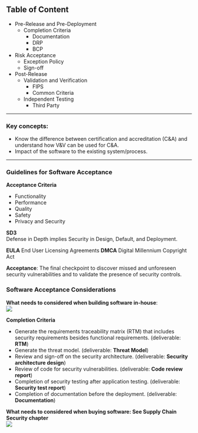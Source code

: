 ## Table of Content

- Pre-Release and Pre-Deployment
	- Completion Criteria
		- Documentation
		- DRP
		- BCP
- Risk Acceptance
	- Exception Policy
	- Sign-off
- Post-Release
	- Validation and Verification
		- FIPS
		- Common Criteria
	- Independent Testing
		- Third Party

---

### Key concepts:
-   Know the difference between certification and accreditation (C&A) and understand how V&V can be used for C&A.
- Impact of the software to the existing system/process.

---
### Guidelines for Software Acceptance

**Acceptance Criteria**  
- Functionality
- Performance
- Quality
- Safety
- Privacy and Security

**SD3**  
Defense in Depth implies Security in Design, Default, and Deployment.

**EULA** End User Licensing Agreements
**DMCA** Digital Millennium Copyright Act

**Acceptance**: The final checkpoint to discover missed and unforeseen security vulnerabilities and to validate the presence of security controls.

### Software Acceptance Considerations
**What needs to considered when building software in-house**:  
![](https://lh3.googleusercontent.com/aty-udi1Qnisxl0mj8jQsrCYli0prEc6PPl_Jq6-MAF8cdIBu8P6oJpK8LQhwPlsEEVEMMU61f5bxA)

**Completion Criteria**  
- Generate the requirements traceability matrix (RTM) that includes security requirements besides functional requirements. (deliverable: **RTM**)
- Generate the threat model. (deliverable: **Threat Model**)
- Review and sign-off on the security architecture. (deliverable: **Security architecture design**)
- Review of code for security vulnerabilities. (deliverable: **Code review report**)
- Completion of security testing after application testing. (deliverable: **Security test report**)
- Completion of documentation before the deployment. (deliverable: **Documentation**)


**What needs to considered when buying software: See Supply Chain Security chapter**  
<img src="https://lh3.googleusercontent.com/aty-udi1Qnisxl0mj8jQsrCYli0prEc6PPl_Jq6-MAF8cdIBu8P6oJpK8LQhwPlsEEVEMMU61f5bxA" 
style="border:2" />

<!--stackedit_data:
eyJoaXN0b3J5IjpbNTg5Mzk5OTk5LDU2Njk0MDAxMiwxMjYwMT
U4NTEyLDEzODkzNTkxMzMsNjc5MzYwMjk3LDE0NzYzMDU3Nzcs
LTc0NzA1MzYzNCwtNzMyNDcyNjE4LC0xNzYyMTYwMTk5LDIwNz
M0MjkzNDMsNjc1ODEyOTUsMTQwODk0ODIxOF19
-->